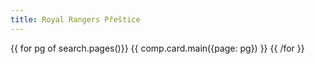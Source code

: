 ```yaml
---
title: Royal Rangers Přeštice
---
```


<div class="grid">
{{ for pg of search.pages()}}
    {{ comp.card.main({page: pg}) }}
{{ /for }}
</div>